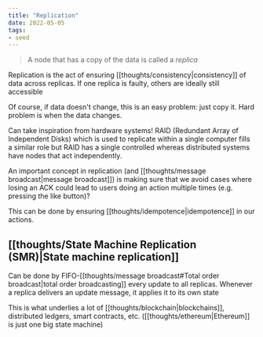 ```yaml
---
title: "Replication"
date: 2022-05-05
tags:
- seed
---
```


> A node that has a copy of the data is called a *replica*

Replication is the act of ensuring [[thoughts/consistency|consistency]] of data across replicas. If one replica is faulty, others are ideally still accessible

Of course, if data doesn't change, this is an easy problem: just copy it. Hard problem is when the data changes.

Can take inspiration from hardware systems! RAID (Redundant Array of Independent Disks) which is used to replicate within a single computer fills a similar role but RAID has a single controlled whereas distributed systems have nodes that act independently.

An important concept in replication (and [[thoughts/message broadcast|message broadcast]]) is making sure that we avoid cases where losing an ACK could lead to users doing an action multiple times (e.g. pressing the like button)?

This can be done by ensuring [[thoughts/idempotence|idempotence]] in our actions.

## [[thoughts/State Machine Replication (SMR)|State machine replication]]
Can be done by FIFO-[[thoughts/message broadcast#Total order broadcast|total order broadcasting]] every update to all replicas. Whenever a replica delivers an update message, it applies it to its own state

This is what underlies a lot of [[thoughts/blockchain|blockchains]], distributed ledgers, smart contracts, etc. ([[thoughts/ethereum|Ethereum]] is just one big state machine)

